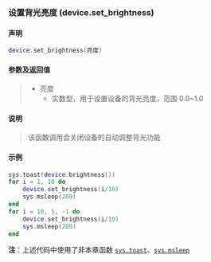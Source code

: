 ### 设置背光亮度 \(**device\.set\_brightness**\)


#### 声明
```lua
device.set_brightness(亮度)
```


#### 参数及返回值  
> - 亮度
>   - 实数型，用于设置设备的背光亮度，范围 0\.0~1\.0


#### 说明
> 该函数调用会关闭设备的自动调整背光功能  


#### 示例  
```lua
sys.toast(device.brightness())
for i = 1, 10 do
	device.set_brightness(i/10)
	sys.msleep(200)
end
for i = 10, 5, -1 do
	device.set_brightness(i/10)
	sys.msleep(200)
end
```
**注**：上述代码中使用了非本章函数 [`sys.toast`](/Handbook/sys/sys.toast.md)、[`sys.msleep`](/Handbook/sys/sys.msleep.md)

